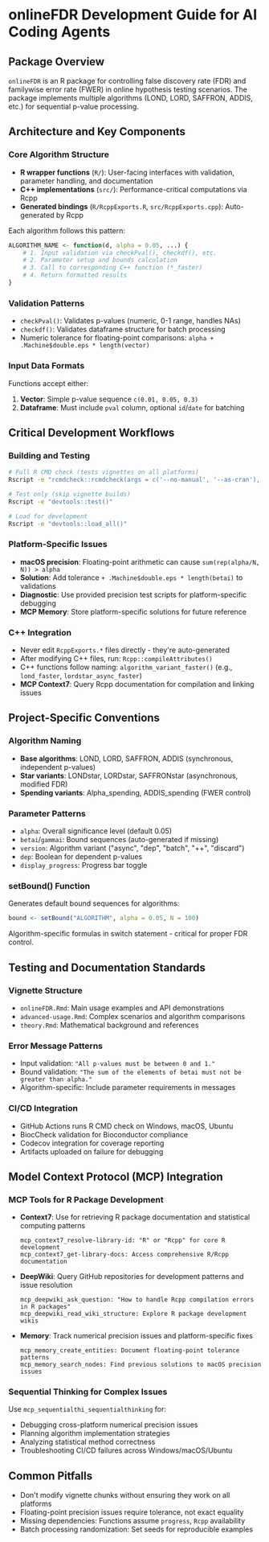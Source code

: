 # onlineFDR Development Guide for AI Coding Agents

## Package Overview
`onlineFDR` is an R package for controlling false discovery rate (FDR) and familywise error rate (FWER) in online hypothesis testing scenarios. The package implements multiple algorithms (LOND, LORD, SAFFRON, ADDIS, etc.) for sequential p-value processing.

## Architecture and Key Components

### Core Algorithm Structure
- **R wrapper functions** (`R/`): User-facing interfaces with validation, parameter handling, and documentation
- **C++ implementations** (`src/`): Performance-critical computations via Rcpp
- **Generated bindings** (`R/RcppExports.R`, `src/RcppExports.cpp`): Auto-generated by Rcpp

Each algorithm follows this pattern:
```r
ALGORITHM_NAME <- function(d, alpha = 0.05, ...) {
    # 1. Input validation via checkPval(), checkdf(), etc.
    # 2. Parameter setup and bounds calculation
    # 3. Call to corresponding C++ function (*_faster)
    # 4. Return formatted results
}
```

### Validation Patterns
- `checkPval()`: Validates p-values (numeric, 0-1 range, handles NAs)
- `checkdf()`: Validates dataframe structure for batch processing
- Numeric tolerance for floating-point comparisons: `alpha + .Machine$double.eps * length(vector)`

### Input Data Formats
Functions accept either:
1. **Vector**: Simple p-value sequence `c(0.01, 0.05, 0.3)`
2. **Dataframe**: Must include `pval` column, optional `id`/`date` for batching

## Critical Development Workflows

### Building and Testing
```bash
# Full R CMD check (tests vignettes on all platforms)
Rscript -e "rcmdcheck::rcmdcheck(args = c('--no-manual', '--as-cran'), error_on = 'error')"

# Test only (skip vignette builds)
Rscript -e "devtools::test()"

# Load for development
Rscript -e "devtools::load_all()"
```

### Platform-Specific Issues
- **macOS precision**: Floating-point arithmetic can cause `sum(rep(alpha/N, N)) > alpha` 
- **Solution**: Add tolerance `+ .Machine$double.eps * length(betai)` to validations
- **Diagnostic**: Use provided precision test scripts for platform-specific debugging
- **MCP Memory**: Store platform-specific solutions for future reference

### C++ Integration
- Never edit `RcppExports.*` files directly - they're auto-generated
- After modifying C++ files, run: `Rcpp::compileAttributes()`
- C++ functions follow naming: `algorithm_variant_faster()` (e.g., `lond_faster`, `lordstar_async_faster`)
- **MCP Context7**: Query Rcpp documentation for compilation and linking issues

## Project-Specific Conventions

### Algorithm Naming
- **Base algorithms**: LOND, LORD, SAFFRON, ADDIS (synchronous, independent p-values)
- **Star variants**: LONDstar, LORDstar, SAFFRONstar (asynchronous, modified FDR)
- **Spending variants**: Alpha_spending, ADDIS_spending (FWER control)

### Parameter Patterns
- `alpha`: Overall significance level (default 0.05)
- `betai`/`gammai`: Bound sequences (auto-generated if missing)
- `version`: Algorithm variant ("async", "dep", "batch", "++", "discard")
- `dep`: Boolean for dependent p-values
- `display_progress`: Progress bar toggle

### setBound() Function
Generates default bound sequences for algorithms:
```r
bound <- setBound("ALGORITHM", alpha = 0.05, N = 100)
```
Algorithm-specific formulas in switch statement - critical for proper FDR control.

## Testing and Documentation Standards

### Vignette Structure
- `onlineFDR.Rmd`: Main usage examples and API demonstrations
- `advanced-usage.Rmd`: Complex scenarios and algorithm comparisons  
- `theory.Rmd`: Mathematical background and references

### Error Message Patterns
- Input validation: `"All p-values must be between 0 and 1."`
- Bound validation: `"The sum of the elements of betai must not be greater than alpha."`
- Algorithm-specific: Include parameter requirements in messages

### CI/CD Integration
- GitHub Actions runs R CMD check on Windows, macOS, Ubuntu
- BiocCheck validation for Bioconductor compliance
- Codecov integration for coverage reporting
- Artifacts uploaded on failure for debugging

## Model Context Protocol (MCP) Integration

### MCP Tools for R Package Development
- **Context7**: Use for retrieving R package documentation and statistical computing patterns
  ```
  mcp_context7_resolve-library-id: "R" or "Rcpp" for core R development
  mcp_context7_get-library-docs: Access comprehensive R/Rcpp documentation
  ```
- **DeepWiki**: Query GitHub repositories for development patterns and issue resolution
  ```
  mcp_deepwiki_ask_question: "How to handle Rcpp compilation errors in R packages"
  mcp_deepwiki_read_wiki_structure: Explore R package development wikis
  ```
- **Memory**: Track numerical precision issues and platform-specific fixes
  ```
  mcp_memory_create_entities: Document floating-point tolerance patterns
  mcp_memory_search_nodes: Find previous solutions to macOS precision issues
  ```

### Sequential Thinking for Complex Issues
Use `mcp_sequentialthi_sequentialthinking` for:
- Debugging cross-platform numerical precision issues
- Planning algorithm implementation strategies
- Analyzing statistical method correctness
- Troubleshooting CI/CD failures across Windows/macOS/Ubuntu

## Common Pitfalls
- Don't modify vignette chunks without ensuring they work on all platforms
- Floating-point precision issues require tolerance, not exact equality
- Missing dependencies: Functions assume `progress`, `Rcpp` availability
- Batch processing randomization: Set seeds for reproducible examples
